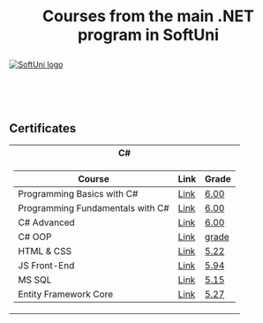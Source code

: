 # <p align="center"> Courses from the main .NET program in SoftUni <p>

<a href="https://softuni.bg/trainings/courses" rel="Courses"> ![SoftUni logo][logo] </a>

[logo]: http://innovationstarterbox.bg/wp-content/uploads/2016/05/Softuni_logo_trasparent.png "Logo Title Text 2"

<br/>
<br/>
<br/>

<h2> Certificates </h2>

<table>

<tr>
  <th> C# </th>
</tr>

<tr>
  <td>

| **Course**                                                            | **Link**                                                   | **Grade**
| --------------------------------------------------------------------- | ---------------------------------------------------------- | --------------  |
| Programming Basics with C# </a>  | <a href="https://softuni.bg/certificates/details/140060/f1ba768e"> Link</a> | <a href="https://softuni.bg/certificates/details/93031/9572f324"> 6.00 </a> |
| Programming Fundamentals with C# </a>  | <a href="https://softuni.bg/certificates/details/149138/50f441fb"> Link</a> | <a href="https://softuni.bg/certificates/details/149138/50f441fb"> 6.00 </a> |
| C# Advanced </a>  | <a href="https://softuni.bg/certificates/details/158164/45b0212c"> Link</a> | <a href="https://softuni.bg/certificates/details/158164/45b0212c"> 6.00 </a> |
| C# OOP </a>  | <a href="upcoming"> Link</a> | <a href=""> grade </a> |
| HTML & CSS </a>  | <a href="https://softuni.bg/certificates/details/174933/6fefac2e"> Link</a> | <a href="https://softuni.bg/certificates/details/174933/6fefac2e"> 5.22 </a> |
| JS Front-End </a>  | <a href="https://softuni.bg/certificates/details/181373/48cc0208"> Link</a> | <a href="https://softuni.bg/certificates/details/181373/48cc0208"> 5.94 </a> |
| MS SQL </a>  | <a href="https://softuni.bg/certificates/details/185607/cece5490"> Link</a> | <a href="https://softuni.bg/certificates/details/185607/cece5490"> 5.15 </a> |
| Entity Framework Core </a>  | <a href="https://softuni.bg/certificates/details/194066/06cfc2d0"> Link</a> | <a href="https://softuni.bg/certificates/details/194066/06cfc2d0"> 5.27 </a> 

</tr>
